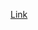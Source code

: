 [Link](https://machinelearningmastery.com/5-free-books-on-machine-learning-algorithms-you-must-read/)

